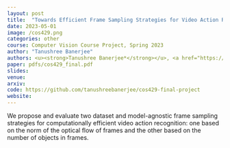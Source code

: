 ```yaml
---
layout: post
title:  "Towards Efficient Frame Sampling Strategies for Video Action Recognition"
date: 2023-05-01
image: /cos429.png
categories: other
course: Computer Vision Course Project, Spring 2023
author: "Tanushree Banerjee"
authors: <u><strong>Tanushree Banerjee*</strong></u>, <a href="https://scholar.google.com/citations?user=TWo54ggAAAAJ&hl=en">Ameya Vaidya*</a>, <a href="https://www.linkedin.com/in/brian-lou/">Brian Lou*</a>, <a href="https://www.cs.princeton.edu/~olgarus/">Olga Russakovsky</a>
paper: pdfs/cos429_final.pdf
slides:
venue: 
arxiv: 
code: https://github.com/tanushreebanerjee/cos429-final-project
website: 
---
```


We propose and evaluate two dataset and model-agnostic frame sampling strategies for computationally efficient video action recognition: one based on the norm of the optical flow of frames and the other based on the number of objects in frames.
